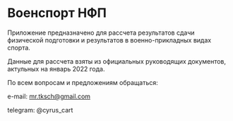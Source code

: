 # Военспорт НФП

Приложение предназначено для рассчета результатов сдачи физической подготовки и результатов в военно-прикладных видах спорта.

Данные для рассчета взяты из официальных руководящих документов, актульных на январь 2022 года.

По всем вопросам и предложениям обращаться:

e-mail: mr.tksch@gmail.com

telegram: @cyrus_cart
